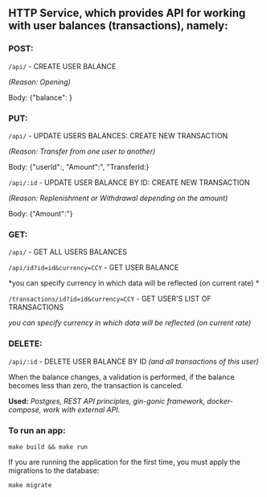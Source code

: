 ## HTTP Service, which provides API for working with user balances (transactions), namely:

### POST:

```/api/``` - CREATE USER BALANCE 

*(Reason: Opening)*

Body:
{"balance": }

### PUT:

```/api/``` - UPDATE USERS BALANCES: CREATE NEW TRANSACTION 

*(Reason: Transfer from one user to another)*

Body:
{"userId":,
"Amount":",
"TransferId:}

```/api/:id``` - UPDATE USER BALANCE BY ID: CREATE NEW TRANSACTION 

*(Reason: Replenishment or Withdrawal depending on the amount)*

Body:
{"Amount":"}

### GET:

```/api/``` - GET ALL USERS BALANCES

```/api/id?id=id&currency=CCY``` - GET USER BALANCE

*you can specify currency in which data will be reflected (on current rate) *

```/transactions/id?id=id&currency=CCY``` - GET USER'S LIST OF TRANSACTIONS

*you can specify currency in which data will be reflected (on current rate)*

### DELETE:

```/api/:id``` - DELETE USER BALANCE BY ID *(and all transactions of this user)*

When the balance changes, a validation is performed, if the balance becomes less than zero, the transaction is canceled.

**Used:** *Postgres, REST API principles, gin-gonic framework, docker-compose, work with external API.*

### To run an app:

```
make build && make run
```

If you are running the application for the first time, you must apply the migrations to the database:

```
make migrate
```